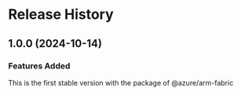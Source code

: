 # Release History
    
## 1.0.0 (2024-10-14)

### Features Added

This is the first stable version with the package of @azure/arm-fabric
